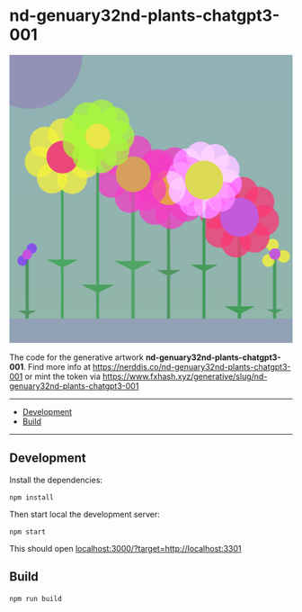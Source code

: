 <h1>nd-genuary32nd-plants-chatgpt3-001</h1>

<p align="center">
  <img width="512" height="512" alt="A field of 8 colorful flowers, drawn on Canvas2D" src="project/assets/20230317_NERDDISCO_nd-genuary32nd-plants-chatgpt3-001_ooWxjDocz6oTKvFgnwW6SJtJ34UqGpFZqBFsKcdTGNRdebbvwSf.jpg">
</p>

The code for the generative artwork **nd-genuary32nd-plants-chatgpt3-001**. Find more info at https://nerddis.co/nd-genuary32nd-plants-chatgpt3-001 or mint the token via https://www.fxhash.xyz/generative/slug/nd-genuary32nd-plants-chatgpt3-001

------

- [Development](#development)
- [Build](#build)

------

## Development

Install the dependencies:
```
npm install
```

Then start local the development server:
```
npm start
```

This should open [localhost:3000/?target=http://localhost:3301](http://localhost:3000/?target=http://localhost:3301/)

## Build

```
npm run build
```
